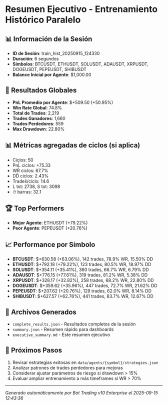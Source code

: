 # Resumen Ejecutivo - Entrenamiento Histórico Paralelo

## 📊 Información de la Sesión
- **ID de Sesión**: train_hist_20250915_124330
- **Duración**: 6 segundos
- **Símbolos**: BTCUSDT, ETHUSDT, SOLUSDT, ADAUSDT, XRPUSDT, DOGEUSDT, PEPEUSDT, SHIBUSDT
- **Balance Inicial por Agente**: $1,000.00

## 🎯 Resultados Globales
- **PnL Promedio por Agente**: $+509.50 (+50.95%)
- **Win Rate Global**: 74.8%
- **Total de Trades**: 2,219
- **Trades Ganadores**: 1,660
- **Trades Perdedores**: 559
- **Max Drawdown**: 22.80%

## 📊 Métricas agregadas de ciclos (si aplica)
- Ciclos: 50
- PnL̄ ciclos: +75.33
- WR̄ ciclos: 67.7%
- DD̄ ciclos: 2.43%
- Trades̄/ciclo: 14.6
- L tot: 2738, S tot: 3098
- ⏱̄ barras: 32.1


## 🏆 Top Performers
- **Mejor Agente**: ETHUSDT (+79.22%)
- **Peor Agente**: PEPEUSDT (+20.76%)

## 📈 Performance por Símbolo
- **BTCUSDT**: $+630.58 (+63.06%), 142 trades, 78.9% WR, 15.50% DD
- **ETHUSDT**: $+792.18 (+79.22%), 123 trades, 80.5% WR, 18.97% DD
- **SOLUSDT**: $+354.11 (+35.41%), 360 trades, 66.7% WR, 6.79% DD
- **ADAUSDT**: $+776.15 (+77.61%), 319 trades, 81.2% WR, 5.38% DD
- **XRPUSDT**: $+328.17 (+32.82%), 258 trades, 68.2% WR, 22.80% DD
- **DOGEUSDT**: $+359.62 (+35.96%), 447 trades, 72.7% WR, 21.62% DD
- **PEPEUSDT**: $+207.62 (+20.76%), 129 trades, 62.0% WR, 8.14% DD
- **SHIBUSDT**: $+627.57 (+62.76%), 441 trades, 83.7% WR, 12.67% DD

## 📁 Archivos Generados
- `complete_results.json` - Resultados completos de la sesión
- `summary.json` - Resumen rápido para dashboards
- `executive_summary.md` - Este resumen ejecutivo

## 🎯 Próximos Pasos
1. Revisar estrategias exitosas en `data/agents/{symbol}/strategies.json`
2. Analizar patrones de trades perdedores para mejoras
3. Considerar ajustar parámetros de riesgo si drawdown > 15%
4. Evaluar ampliar entrenamiento a más timeframes si WR > 70%

---
*Generado automáticamente por Bot Trading v10 Enterprise el 2025-09-15 12:43:36*
